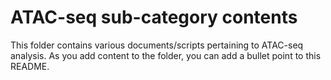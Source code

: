 # ATAC-seq sub-category contents

This folder contains various documents/scripts pertaining to ATAC-seq analysis. As you add content to the folder, you can add a bullet point to this README.
